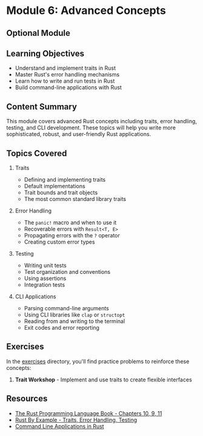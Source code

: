 # Module 6: Advanced Concepts

## Optional Module

## Learning Objectives

- Understand and implement traits in Rust
- Master Rust's error handling mechanisms
- Learn how to write and run tests in Rust
- Build command-line applications with Rust

## Content Summary

This module covers advanced Rust concepts including traits, error handling, testing, and CLI development. These topics will help you write more sophisticated, robust, and user-friendly Rust applications.

## Topics Covered

1. Traits

   - Defining and implementing traits
   - Default implementations
   - Trait bounds and trait objects
   - The most common standard library traits

2. Error Handling

   - The `panic!` macro and when to use it
   - Recoverable errors with `Result<T, E>`
   - Propagating errors with the `?` operator
   - Creating custom error types

3. Testing

   - Writing unit tests
   - Test organization and conventions
   - Using assertions
   - Integration tests

4. CLI Applications
   - Parsing command-line arguments
   - Using CLI libraries like `clap` or `structopt`
   - Reading from and writing to the terminal
   - Exit codes and error reporting

## Exercises

In the [exercises](./exercises/) directory, you'll find practice problems to reinforce these concepts:

1. **Trait Workshop** - Implement and use traits to create flexible interfaces

## Resources

- [The Rust Programming Language Book - Chapters 10, 9, 11](https://doc.rust-lang.org/book/)
- [Rust By Example - Traits, Error Handling, Testing](https://doc.rust-lang.org/rust-by-example/)
- [Command Line Applications in Rust](https://rust-cli.github.io/book/index.html)
